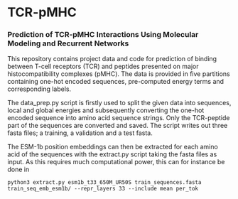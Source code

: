 # TCR-pMHC
### Prediction of TCR-pMHC Interactions Using Molecular Modeling and Recurrent Networks

This repository contains project data and code for prediction of binding between T-cell receptors (TCR) and peptides presented on major histocompatibility complexes (pMHC). The data is provided in five partitions containing one-hot encoded sequences, pre-computed energy terms and corresponding labels.

The data_prep.py script is firstly used to split the given data into sequences, local and global energies and subsequently converting the one-hot encoded sequence into amino acid sequence strings. Only the TCR-peptide part of the sequences are converted and saved. The script writes out three fasta files; a training, a validation and a test fasta.

The ESM-1b position embeddings can then be extracted for each amino acid of the sequences with the extract.py script taking the fasta files as input. As this requires much computational power, this can for instance be done in  

```
python3 extract.py esm1b_t33_650M_UR50S train_sequences.fasta train_seq_emb_esm1b/ --repr_layers 33 --include mean per_tok
```
